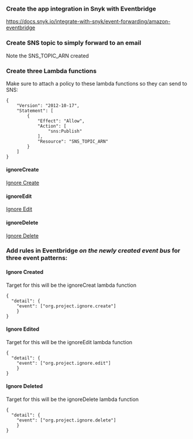 ### Create the app integration in Snyk with Eventbridge
https://docs.snyk.io/integrate-with-snyk/event-forwarding/amazon-eventbridge

### Create SNS topic to simply forward to an email
Note the SNS_TOPIC_ARN created

### Create three Lambda functions
Make sure to attach a policy to these lambda functions so they can send to SNS: 
```
{
    "Version": "2012-10-17",
    "Statement": [
        {
            "Effect": "Allow",
            "Action": [
                "sns:Publish"
            ],
            "Resource": "SNS_TOPIC_ARN"
        }
    ]
}
```

#### ignoreCreate

[Ignore Create](./ignoreCreate.js) 

#### ignoreEdit

[Ignore Edit](./ignoreEdit.js)

#### ignoreDelete

[Ignore Delete](./ignoreDelete.js)

### Add rules in Eventbridge *on the newly created event bus* for three event patterns: 

#### Ignore Created
Target for this will be the ignoreCreat lambda function
```    
{
  "detail": {
    "event": ["org.project.ignore.create"]
    }
}
```

#### Ignore Edited
Target for this will be the ignoreEdit lambda function
```    
{
  "detail": {
    "event": ["org.project.ignore.edit"]
    }
}
```

#### Ignore Deleted
Target for this will be the ignoreDelete lambda function
```    
{
  "detail": {
    "event": ["org.project.ignore.delete"]
    }
}
```

